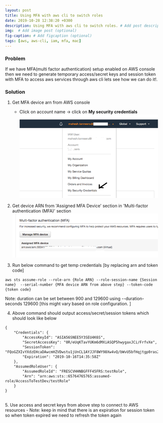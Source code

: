 ```yaml
---
layout: post
title: Using MFA with aws cli to switch roles 
date: 2019-10-28 12:38:20 +0300
description: Using MFA with aws cli to switch roles. # Add post description (optional)
img:  # Add image post (optional)
fig-caption: # Add figcaption (optional)
tags: [aws, aws-cli, iam, mfa, mac]
---
```


### Problem
If we have MFA(multi factor authentication) setup enabled on AWS console then we need to generate temporary access/secret keys and session token with MFA to access aws services through aws cli lets see how we can do it!.   

### Solution
1. Get MFA device arn from AWS console 
   - Click on account name  -> click on **My security credentials** 
   ![alt text](/assets/img/aws_sec_creds.png)

2. Get device ARN from 'Assigned MFA Device' section in 'Multi-factor authentication (MFA)' section 
    ![alt text](/assets/img/aws_mfa.png)

3. Run below command to get temp credentials  [by replacing arn and token code] 
```
aws sts assume-role --role-arn {Role ARN} --role-session-name {Session name}  --serial-number {MFA device ARN from above step} --token-code {token code} 
```
Note: duration can be set between 900 and 129600 using --duration-seconds 129600 [this might vary based on role configuration. ] 

4. Above command should output access/secret/session tokens which should look like below 
```
{ 
    "Credentials": { 
        "AccessKeyId": "ASIA56SNEE5Y3SEU4K6S", 
        "SecretAccessKey": "0R/eUqKTavYUKm6dMXiASQP5hwygaxJCi/FrfvXe", 
        "SessionToken": "FQoGZXIvYXdzEHcaDAwcmHZVDwstu1jUnCL1AYJJF8WY98Xw4vQ/bWvU5bfHqjtgp0ras2JSD9TBKdtdLjnMcSDweK4pwkMPVmKjSLBVqfh0t/p5WKJsKTvmhiEoUBiy7gzaBGfOC8Ue+XG+6SYt1N7etbYJ/5+F4xPFfns36dCAy1KULTD+7FH9/Wt4tHK5xetFSmD+jgf2z5H3uHhkR4khd7OAdN1mp+YOLoHZfYpV3FgdmOozFtXKi2YWg7IK+2BQj2N2A/2kaCizE29UMWAEVZhO/8tE4kf/q/XrvWt1+SAb/7nZRUhw1Qu5vfpvEzvkMOfYSE0YNZbs/5Cy4MXZ5A9g00OpHcytAOZ8Sga1KL65nO0F", 
        "Expiration": "2019-10-16T14:35:58Z" 
    }, 
    "AssumedRoleUser": { 
        "AssumedRoleId": "FRESCVHHNBGFFF45FRS:testRole", 
        "Arn": "arn:aws:sts::65764765765:assumed-role/AccessToTestDev/testRole" 
    } 
} 
``` 
<br>
5. Use access and secret keys from above step to connect to AWS resources  
    - Note:  keep in mind that there is an expiration for session token so when token expired we need to refresh the token again 